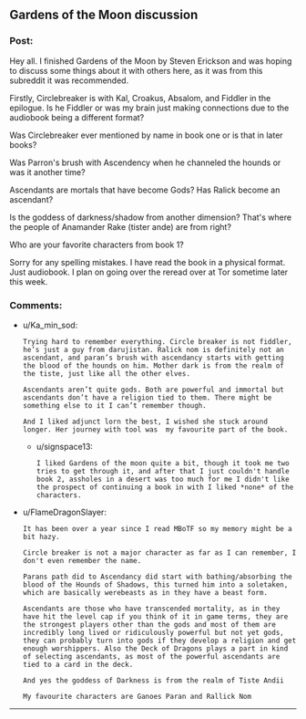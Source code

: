 ## Gardens of the Moon discussion

### Post:

Hey all. I finished Gardens of the Moon by Steven Erickson and was hoping to discuss some things about it with others here, as it was from this subreddit it was recommended.

Firstly, Circlebreaker is with Kal, Croakus, Absalom, and Fiddler in the epilogue. Is he Fiddler or was my brain just making connections due to the audiobook being a different format?

Was Circlebreaker ever mentioned by name in book one or is that in later books?

Was Parron's brush with Ascendency when he channeled the hounds or was it another time?

Ascendants are mortals that have become Gods? Has Ralick become an ascendant?

Is the goddess of darkness/shadow from another dimension? That's where the people of Anamander Rake (tister ande) are from right?

Who are your favorite characters from book 1?

Sorry for any spelling mistakes. I have read the book in a physical format. Just audiobook. I plan on going over the reread over at Tor sometime later this week.

### Comments:

- u/Ka_min_sod:
  ```
  Trying hard to remember everything. Circle breaker is not fiddler, he’s just a guy from darujistan. Ralick nom is definitely not an ascendant, and paran’s brush with ascendancy starts with getting the blood of the hounds on him. Mother dark is from the realm of the tiste, just like all the other elves. 

  Ascendants aren’t quite gods. Both are powerful and immortal but ascendants don’t have a religion tied to them. There might be something else to it I can’t remember though. 

  And I liked adjunct lorn the best, I wished she stuck around longer. Her journey with tool was  my favourite part of the book.
  ```

  - u/signspace13:
    ```
    I liked Gardens of the moon quite a bit, though it took me two tries to get through it, and after that I just couldn't handle book 2, assholes in a desert was too much for me I didn't like the prospect of continuing a book in with I liked *none* of the characters.
    ```

- u/FlameDragonSlayer:
  ```
  It has been over a year since I read MBoTF so my memory might be a bit hazy.

  Circle breaker is not a major character as far as I can remember, I don't even remember the name.

  Parans path did to Ascendancy did start with bathing/absorbing the blood of the Hounds of Shadows, this turned him into a soletaken, which are basically werebeasts as in they have a beast form.

  Ascendants are those who have transcended mortality, as in they have hit the level cap if you think of it in game terms, they are the strongest players other than the gods and most of them are incredibly long lived or ridiculously powerful but not yet gods, they can probably turn into gods if they develop a religion and get enough worshippers. Also the Deck of Dragons plays a part in kind of selecting ascendants, as most of the powerful ascendants are tied to a card in the deck. 

  And yes the goddess of Darkness is from the realm of Tiste Andii

  My favourite characters are Ganoes Paran and Rallick Nom
  ```

---

